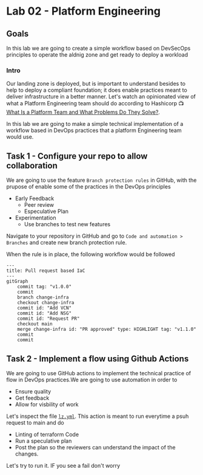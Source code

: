 # Lab 02 - Platform Engineering

## Goals
In this lab we are going to create a simple workflow based on DevSecOps principles to operate the aldnig zone and get ready to deploy a workload

### Intro
Our landing zone is deployed, but is important to understand besides to help to deploy a compliant foundation; it does enable practices meant to deliver infrastructure in a better manner.
Let's watch an opinionated view of what a Platform Engineering team should do according to Hashicorp :tv: [What Is a Platform Team and What Problems Do They Solve?](https://youtu.be/j5M16qooAvo).

In this lab we are going to make a simple technical implementation of a workflow based in DevOps practices that a platform Engineering team would use.

## Task 1 - Configure your repo to allow collaboration
We are going to use the feature `Branch protection rules` in GitHub, with the prupose of enable some of the practices in the DevOps principles
- Early Feedback
    - Peer review
    - Especulative Plan
- Experimentation
    - Use branches to test new features

Navigate to your repository in GitHub and go to `Code and automation > Branches` and create new branch protection rule.

When the rule is in place, the following workflow would be followed

```mermaid
---
title: Pull request based IaC
---
gitGraph
    commit tag: "v1.0.0"
    commit
    branch change-infra
    checkout change-infra
    commit id: "Add VCN"
    commit id: "Add NSG"
    commit id: "Request PR"
    checkout main
    merge change-infra id: "PR approved" type: HIGHLIGHT tag: "v1.1.0"
    commit
    commit
```

## Task 2 - Implement a flow using Github Actions
We are going to use GitHub actions to implement the technical practice of flow in DevOps practices.We are going to use automation in order to
- Ensure quality
- Get feedback
- Allow for visbility of work

Let's inspect the file [`lz.yml`](../../.github/workflows/lz.yml). This action is meant to run everytime a psuh request to main and do
- Linting of terraform Code
- Run a speculative plan
- Post the plan so the reviewers can understand the impact of the changes.

Let's try to run it. IF you see a fail don't worry